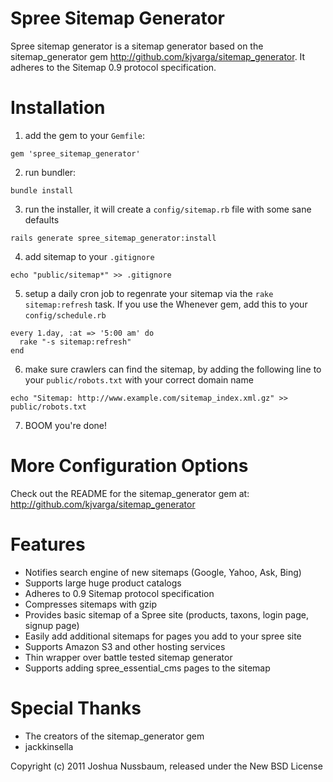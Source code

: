 Spree Sitemap Generator
=====================

Spree sitemap generator is a sitemap generator based on the sitemap_generator gem http://github.com/kjvarga/sitemap_generator. It adheres to the Sitemap 0.9 protocol specification.

Installation
=======

1) add the gem to your `Gemfile`:

`gem 'spree_sitemap_generator'`

2) run bundler:

`bundle install`

3) run the installer, it will create a `config/sitemap.rb` file with some sane defaults

`rails generate spree_sitemap_generator:install`

4) add sitemap to your `.gitignore`

`echo "public/sitemap*" >> .gitignore`

5) setup a daily cron job to regenrate your sitemap via the `rake sitemap:refresh` task. If you use the Whenever gem, add this to your `config/schedule.rb`

```
every 1.day, :at => '5:00 am' do
  rake "-s sitemap:refresh"
end
```

6) make sure crawlers can find the sitemap, by adding the following line to your `public/robots.txt` with your correct domain name

`echo "Sitemap: http://www.example.com/sitemap_index.xml.gz" >> public/robots.txt`


7) BOOM you're done!

More Configuration Options
==========================

Check out the README for the sitemap_generator gem at:
http://github.com/kjvarga/sitemap_generator

Features
=====
- Notifies search engine of new sitemaps (Google, Yahoo, Ask, Bing)
- Supports large huge product catalogs
- Adheres to 0.9 Sitemap protocol specification
- Compresses sitemaps with gzip
- Provides basic sitemap of a Spree site (products, taxons, login page, signup page)
- Easily add additional sitemaps for pages you add to your spree site
- Supports Amazon S3 and other hosting services
- Thin wrapper over battle tested sitemap generator
- Supports adding spree_essential_cms pages to the sitemap

Special Thanks
==============
- The creators of the sitemap_generator gem
- jackkinsella

Copyright (c) 2011 Joshua Nussbaum, released under the New BSD License
